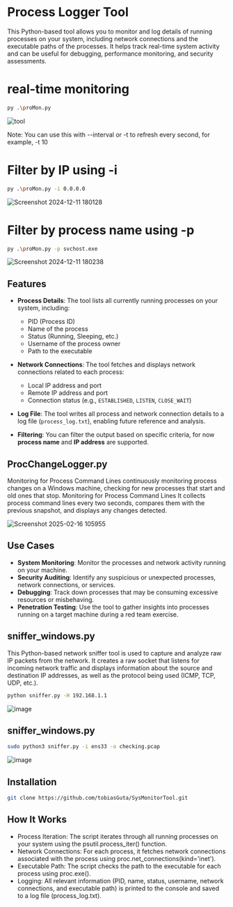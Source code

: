 # Process Logger Tool

This Python-based tool allows you to monitor and log details of running processes on your system, including network connections and the executable paths of the processes. It helps track real-time system activity and can be useful for debugging, performance monitoring, and security assessments.

# real-time monitoring

```bash
py .\proMon.py
```
![tool](https://github.com/user-attachments/assets/41853a49-0c0e-4f70-9c46-90b6ffd03845)

Note: You can use this with --interval or -t to refresh every second, for example, -t 10

# Filter by IP using -i
```bash
py .\proMon.py -i 0.0.0.0
```
![Screenshot 2024-12-11 180128](https://github.com/user-attachments/assets/e91bea9f-0c09-4018-ab6b-eda9c8549116)

# Filter by process name using -p
```bash
py .\proMon.py -p svchost.exe
```
![Screenshot 2024-12-11 180238](https://github.com/user-attachments/assets/4644d996-edd6-437f-93fd-5c425656cb5a)

## Features

- **Process Details**: The tool lists all currently running processes on your system, including:
  - PID (Process ID)
  - Name of the process
  - Status (Running, Sleeping, etc.)
  - Username of the process owner
  - Path to the executable

- **Network Connections**: The tool fetches and displays network connections related to each process:
  - Local IP address and port
  - Remote IP address and port
  - Connection status (e.g., `ESTABLISHED`, `LISTEN`, `CLOSE_WAIT`)

- **Log File**: The tool writes all process and network connection details to a log file (`process_log.txt`), enabling future reference and analysis.

- **Filtering**: You can filter the output based on specific criteria, for now **process name** and **IP address** are supported.

## ProcChangeLogger.py
Monitoring for Process Command Lines
continuously monitoring process changes on a Windows machine, checking for new processes that start and old ones that stop. Monitoring for Process Command Lines
It collects process command lines every two seconds, compares them with the previous snapshot, and displays any changes detected.

![Screenshot 2025-02-16 105955](https://github.com/user-attachments/assets/fa58c7dd-8a7c-4abf-92a6-e1fba3be28e1)

## Use Cases

- **System Monitoring**: Monitor the processes and network activity running on your machine.
- **Security Auditing**: Identify any suspicious or unexpected processes, network connections, or services.
- **Debugging**: Track down processes that may be consuming excessive resources or misbehaving.
- **Penetration Testing**: Use the tool to gather insights into processes running on a target machine during a red team exercise.

## sniffer_windows.py

This Python-based network sniffer tool is used to capture and analyze raw IP packets from the network. It creates a raw socket that listens for incoming network traffic and displays information about the source and destination IP addresses, as well as the protocol being used (ICMP, TCP, UDP, etc.).

```bash
python sniffer.py -H 192.168.1.1
```

![image](https://github.com/user-attachments/assets/9173bd7c-5e25-417b-aa83-613839323ab9)

## sniffer_windows.py

```bash
sudo python3 sniffer.py -i ens33 -o checking.pcap
```

![image](https://github.com/user-attachments/assets/b2625c4b-c3aa-4d8e-8033-d48126e13b6a)


## Installation

```bash
git clone https://github.com/tobiasGuta/SysMonitorTool.git
```




## How It Works
- Process Iteration: The script iterates through all running processes on your system using the psutil.process_iter() function.
- Network Connections: For each process, it fetches network connections associated with the process using proc.net_connections(kind='inet').
- Executable Path: The script checks the path to the executable for each process using proc.exe().
- Logging: All relevant information (PID, name, status, username, network connections, and executable path) is printed to the console and saved to a log file (process_log.txt).
